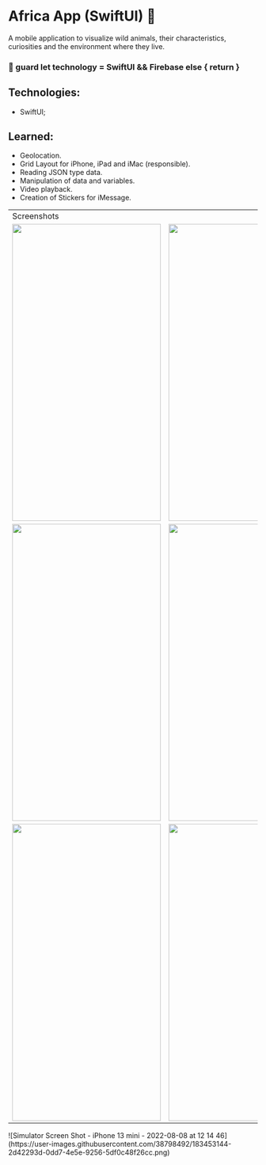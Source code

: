 # Africa App (SwiftUI) 🦁

  A mobile application to visualize wild animals, their characteristics, curiosities and the environment where they live.
  
  ### 🔧 guard let technology = SwiftUI && Firebase else { return }
  
  ## Technologies:
   - SwiftUI;
   
  ## Learned:
  - Geolocation.
  - Grid Layout for iPhone, iPad and iMac (responsible).
  - Reading JSON type data.
  - Manipulation of data and variables.
  - Video playback.
  - Creation of Stickers for iMessage.
  
  <table>
    <tr>
       <td colspan="3">Screenshots</td>
    </tr>
    <tr>
      <td><img src="https://user-images.githubusercontent.com/38798492/183452588-035677fd-7555-4656-bae4-e24a1894de40.png" width="300" height="600"></td>
      <td><img src="https://user-images.githubusercontent.com/38798492/183452806-39cfa464-cb0a-4810-8835-a42b941d5c4b.png" width="300" height="600"></td>
      <td><img src="https://user-images.githubusercontent.com/38798492/183452960-244010f5-58ac-4915-a7c0-a4dfe2fde909.png" width="300" height="600"></td>
    </tr>
    <tr>
      <td><img src="https://user-images.githubusercontent.com/38798492/183453144-2d42293d-0dd7-4e5e-9256-5df0c48f26cc.png" width="300" height="600"></td>
      <td><img src="https://user-images.githubusercontent.com/38798492/183444051-b1b94572-0d9b-44d3-ae3a-cc8d95bbb8df.png" width="300" height="600"></td>
      <td><img src="https://user-images.githubusercontent.com/38798492/183444079-cd74e964-4339-493b-8fbe-3e85f5e6d5c6.png" width="300" height="600"></td>
    </tr>
    <tr>
      <td><img src="https://user-images.githubusercontent.com/38798492/183444142-94be8bfb-fce3-4519-be28-c58e06c0af59.png" width="300" height="600"></td>
      <td><img src="https://user-images.githubusercontent.com/38798492/183444153-b454eda2-9785-4dc6-8b4f-7d1723565fcf.png" width="300" height="600"></td>
    </tr>
 </table>
![Simulator Screen Shot - iPhone 13 mini - 2022-08-08 at 12 14 46](https://user-images.githubusercontent.com/38798492/183453144-2d42293d-0dd7-4e5e-9256-5df0c48f26cc.png)
